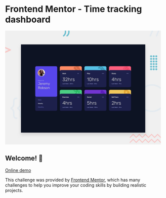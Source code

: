 # Frontend Mentor - Time tracking dashboard

![Design preview for the Time tracking dashboard coding challenge](./design/desktop-preview.jpg)

## Welcome! 👋

[Online demo](https://ikuroidev.github.io/frontendmentor-timedashboard-html-css/)

This challenge was provided by [Frontend Mentor](https://www.frontendmentor.io), which has many challenges to help you improve your coding skills by building realistic projects.

